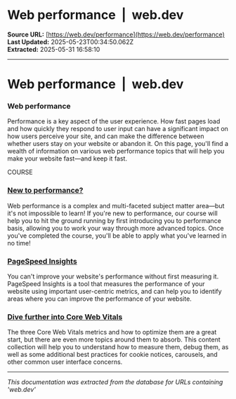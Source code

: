 # Web performance  |  web.dev

**Source URL:** [https://web.dev/performance](https://web.dev/performance)  
**Last Updated:** 2025-05-23T00:34:50.062Z  
**Extracted:** 2025-05-31 16:58:10

---

# Web performance  |  web.dev

### Web performance

Performance is a key aspect of the user experience. How fast pages load and how quickly they respond to user input can have a significant impact on how users perceive your site, and can make the difference between whether users stay on your website or abandon it. On this page, you'll find a wealth of information on various web performance topics that will help you make your website fast—and keep it fast.

COURSE

### [New to performance?](https://web.dev/learn/performance)

Web performance is a complex and multi-faceted subject matter area—but it's not impossible to learn! If you're new to performance, our course will help you to hit the ground running by first introducing you to performance basis, allowing you to work your way through more advanced topics. Once you've completed the course, you'll be able to apply what you've learned in no time!

### [PageSpeed Insights](https://pagespeed.web.dev/)

You can't improve your website's performance without first measuring it. PageSpeed Insights is a tool that measures the performance of your website using important user-centric metrics, and can help you to identify areas where you can improve the performance of your website.

### [Dive further into Core Web Vitals](https://web.dev/explore/learn-core-web-vitals)

The three Core Web Vitals metrics and how to optimize them are a great start, but there are even more topics around them to absorb. This content collection will help you to understand how to measure them, debug them, as well as some additional best practices for cookie notices, carousels, and other common user interface concerns.

---

*This documentation was extracted from the database for URLs containing 'web.dev'*
